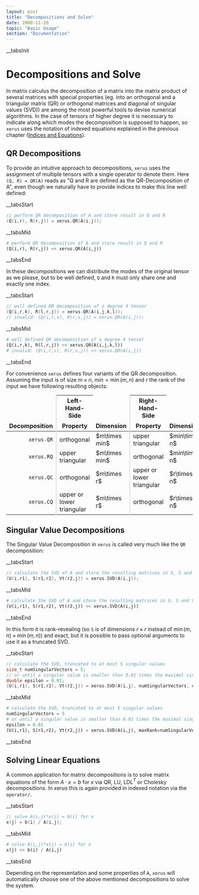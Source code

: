 ```yaml
---
layout: post
title: "Decompositions and Solve"
date: 2000-11-26
topic: "Basic Usage"
section: "Documentation"
---
```

__tabsInit
# Decompositions and Solve

In matrix calculus the decomposition of a matrix into the matrix product of several matrices with special properties (eg.
into an orthogonal and a triangular matrix (QR) or orthogonal matrices and diagonal of singular values (SVD)) are among the
most powerful tools to devise numerical algorithms. In the case of tensors of higher degree it is necessary to indicate along
which modes the decomposition is supposed to happen, so `xerus` uses the notation of indexed equations explained in the previous
chapter ([Indices and Equations](indices)).

## QR Decompositions
To provide an intuitive approach to decompositions, `xerus` uses the assignment of multiple tensors with a single operator to 
denote them. Here `(Q, R) = QR(A)` reads as "Q and R are defined as the QR-Decomposition of A", even though we naturally have
to provide indices to make this line well defined:

__tabsStart
~~~ cpp
// perform QR decomposition of A and store result in Q and R
(Q(i,r), R(r,j)) = xerus.QR(A(i,j));
~~~
__tabsMid
~~~ py
# perform QR decomposition of A and store result in Q and R
(Q(i,r), R(r,j)) << xerus.QR(A(i,j))
~~~
__tabsEnd

In these decompositions we can distribute the modes of the original tensor as we please, but to be well defined, `Q` and `R` must
only share one and exactly one index.

__tabsStart
~~~ cpp
// well defined QR decomposition of a degree 4 tensor
(Q(i,r,k), R(l,r,j)) = xerus.QR(A(i,j,k,l));
// invalid: (Q(i,r,s), R(r,s,j)) = xerus.QR(A(i,j));
~~~
__tabsMid
~~~ py
# well defined QR decomposition of a degree 4 tensor
(Q(i,r,k), R(l,r,j)) << xerus.QR(A(i,j,k,l))
# invalid: (Q(i,r,s), R(r,s,j)) << xerus.QR(A(i,j))
~~~
__tabsEnd

For convenience `xerus` defines four variants of the QR decomposition. Assuming the input is of size $m\times n$, $min = \operatorname{min}(m,n)$
and $r$ the rank of the input we have following resulting objects:

<table class="table">
  <thead>
    <tr>
      <th style="border: none;"></th>
      <th style="border-bottom: none; border-left: 2px solid #ddd;">Left-Hand-Side</th>
      <th style="border: none;"></th>
      <th style="border-bottom: none; border-left: 2px solid #ddd; ">Right-Hand-Side</th>
      <th style="border: none;"></th>
    </tr>
    <tr>
      <th style="border-top: none;">Decomposition</th>
      <th style="border-top: none; border-left: 2px solid #ddd;">Property</th>
      <th style="border-top: none;">Dimension</th>
      <th style="border-top: none; border-left: 2px solid #ddd;">Property</th>
      <th style="border-top: none;">Dimension</th>
    </tr>
  </thead>
  <tbody>
    <tr>
      <td style="text-align: right"><code class="highlighter-rouge">xerus.QR</code></td>
      <td style="border-left: 2px solid #ddd;">orthogonal</td>
      <td>$m\times min$</td>
      <td style="border-left: 2px solid #ddd;">upper triangular</td>
      <td>$min\times n$</td>
    </tr>
    <tr>
      <td style="text-align: right"><code class="highlighter-rouge">xerus.RQ</code></td>
      <td style="border-left: 2px solid #ddd;">upper triangular</td>
      <td>$m\times min$</td>
      <td style="border-left: 2px solid #ddd;">orthogonal</td>
      <td>$min\times n$</td>
    </tr>
    <tr>
      <td style="text-align: right"><code class="highlighter-rouge">xerus.QC</code></td>
      <td style="border-left: 2px solid #ddd;">orthogonal</td>
      <td>$m\times r$</td>
      <td style="border-left: 2px solid #ddd;">upper or lower triangular</td>
      <td>$r\times n$</td>
    </tr>
    <tr>
      <td style="text-align: right"><code class="highlighter-rouge">xerus.CQ</code></td>
      <td style="border-left: 2px solid #ddd;">upper or lower triangular</td>
      <td>$m\times r$</td>
      <td style="border-left: 2px solid #ddd;">orthogonal</td>
      <td>$r\times n$</td>
    </tr>
  </tbody>
</table>


## Singular Value Decompositions

The Singular Value Decomposition in `xerus` is called very much like the `QR` decomposition:

__tabsStart
~~~ cpp
// calculate the SVD of A and store the resulting matrices in U, S and Vt
(U(i,r1), S(r1,r2), Vt(r2,j)) = xerus.SVD(A(i,j));
~~~
__tabsMid
~~~ py
# calculate the SVD of A and store the resulting matrices in U, S and Vt
(U(i,r1), S(r1,r2), Vt(r2,j)) << xerus.SVD(A(i,j))
~~~
__tabsEnd

In this form it is rank-revealing (so `S` is of dimensions $r\times r$ instead of $\operatorname{min}(m,n)\times\operatorname{min}(m,n)$)
and exact, but it is possible to pass optional arguments to use it as a truncated SVD.

__tabsStart
~~~ cpp
// calculate the SVD, truncated to at most 5 singular values
size_t numSingularVectors = 5;
// or until a singular value is smaller than 0.01 times the maximal singular value
double epsilon = 0.01;
(U(i,r1), S(r1,r2), Vt(r2,j)) = xerus.SVD(A(i,j), numSingularVectors, epsilon);
~~~
__tabsMid
~~~ py
# calculate the SVD, truncated to at most 5 singular values
numSingularVectors = 5
# or until a singular value is smaller than 0.01 times the maximal singular value
epsilon = 0.01
(U(i,r1), S(r1,r2), Vt(r2,j)) = xerus.SVD(A(i,j), maxRank=numSingularVectors, eps=epsilon);
~~~
__tabsEnd


## Solving Linear Equations

A common application for matrix decompositions is to solve matrix equations of the form $A\cdot x = b$ for $x$ via QR, LU,
LDL$^T$ or Cholesky decompositions. In xerus this is again provided in indexed notation via the `operator/`.

__tabsStart
~~~ cpp
// solve A(i,j)*x(j) = b(i) for x
x(j) = b(i) / A(i,j);
~~~
__tabsMid
~~~ py
# solve A(i,j)*x(j) = b(i) for x
x(j) << b(i) / A(i,j)
~~~
__tabsEnd

Depending on the representation and some properties of `A`, `xerus` will automatically choose one of the above mentioned decompositions
to solve the system.
